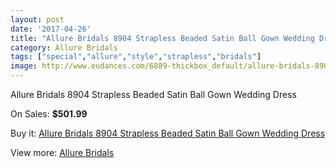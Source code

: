 ```yaml
---
layout: post
date: '2017-04-26'
title: "Allure Bridals 8904 Strapless Beaded Satin Ball Gown Wedding Dress"
category: Allure Bridals
tags: ["special","allure","style","strapless","bridals"]
image: http://www.eudances.com/6889-thickbox_default/allure-bridals-8904-strapless-beaded-satin-ball-gown-wedding-dress.jpg
---
```

Allure Bridals 8904 Strapless Beaded Satin Ball Gown Wedding Dress

On Sales: **$501.99**
<a href="https://www.eudances.com/en/allure-bridals/2530-allure-bridals-8904-strapless-beaded-satin-ball-gown-wedding-dress.html"><amp-img layout="responsive" width="600" height="600" src="//www.eudances.com/6889-thickbox_default/allure-bridals-8904-strapless-beaded-satin-ball-gown-wedding-dress.jpg" alt="Allure Bridals 8904 Strapless Beaded Satin Ball Gown Wedding Dress 0" /></a>
<a href="https://www.eudances.com/en/allure-bridals/2530-allure-bridals-8904-strapless-beaded-satin-ball-gown-wedding-dress.html"><amp-img layout="responsive" width="600" height="600" src="//www.eudances.com/6892-thickbox_default/allure-bridals-8904-strapless-beaded-satin-ball-gown-wedding-dress.jpg" alt="Allure Bridals 8904 Strapless Beaded Satin Ball Gown Wedding Dress 1" /></a>
<a href="https://www.eudances.com/en/allure-bridals/2530-allure-bridals-8904-strapless-beaded-satin-ball-gown-wedding-dress.html"><amp-img layout="responsive" width="600" height="600" src="//www.eudances.com/6891-thickbox_default/allure-bridals-8904-strapless-beaded-satin-ball-gown-wedding-dress.jpg" alt="Allure Bridals 8904 Strapless Beaded Satin Ball Gown Wedding Dress 2" /></a>
<a href="https://www.eudances.com/en/allure-bridals/2530-allure-bridals-8904-strapless-beaded-satin-ball-gown-wedding-dress.html"><amp-img layout="responsive" width="600" height="600" src="//www.eudances.com/6890-thickbox_default/allure-bridals-8904-strapless-beaded-satin-ball-gown-wedding-dress.jpg" alt="Allure Bridals 8904 Strapless Beaded Satin Ball Gown Wedding Dress 3" /></a>

Buy it: [Allure Bridals 8904 Strapless Beaded Satin Ball Gown Wedding Dress](https://www.eudances.com/en/allure-bridals/2530-allure-bridals-8904-strapless-beaded-satin-ball-gown-wedding-dress.html "Allure Bridals 8904 Strapless Beaded Satin Ball Gown Wedding Dress")

View more: [Allure Bridals](https://www.eudances.com/en/2-allure-bridals "Allure Bridals")